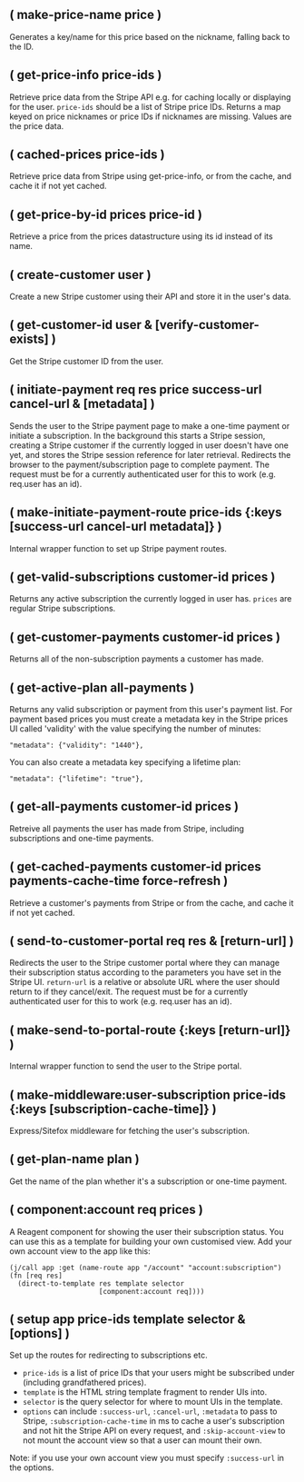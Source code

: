 ## ( make-price-name   price )

Generates a key/name for this price based on the nickname,
  falling back to the ID.

## ( get-price-info   price-ids )

Retrieve price data from the Stripe API e.g.
  for caching locally or displaying for the user.
  `price-ids` should be a list of Stripe price IDs.
  Returns a map keyed on price nicknames or price IDs
  if nicknames are missing. Values are the price data.

## ( cached-prices   price-ids )

Retrieve price data from Stripe using get-price-info,
  or from the cache, and cache it if not yet cached.

## ( get-price-by-id   prices price-id )

Retrieve a price from the prices datastructure
  using its id instead of its name.

## ( create-customer   user )

Create a new Stripe customer using their
  API and store it in the user's data.

## ( get-customer-id   user & [verify-customer-exists] )

Get the Stripe customer ID from the user.

## ( initiate-payment   req res price success-url cancel-url & [metadata] )

Sends the user to the Stripe payment page to make a
  one-time payment or initiate a subscription. In the
  background this starts a Stripe session, creating a
  Stripe customer if the currently logged in user doesn't
  have one yet, and stores the Stripe session reference
  for later retrieval. Redirects the browser to the
  payment/subscription page to complete payment. The
  request must be for a currently authenticated user for
  this to work (e.g. req.user has an id).

## ( make-initiate-payment-route   price-ids {:keys [success-url cancel-url metadata]} )

Internal wrapper function to set up Stripe payment routes.

## ( get-valid-subscriptions   customer-id prices )

Returns any active subscription the currently logged in user has.
  `prices` are regular Stripe subscriptions.

## ( get-customer-payments   customer-id prices )

Returns all of the non-subscription payments a customer has made.

## ( get-active-plan   all-payments )

Returns any valid subscription or payment from this user's payment list.
  For payment based prices you must create a metadata key in the Stripe
  prices UI called 'validity' with the value specifying the number of minutes:

  ```
  "metadata": {"validity": "1440"},
  ```

  You can also create a metadata key specifying a lifetime plan:

  ```
  "metadata": {"lifetime": "true"},
  ```
  

## ( get-all-payments   customer-id prices )

Retreive all payments the user has made from Stripe,
  including subscriptions and one-time payments.

## ( get-cached-payments   customer-id prices payments-cache-time force-refresh )

Retrieve a customer's payments from Stripe
  or from the cache, and cache it if not yet cached.

## ( send-to-customer-portal   req res & [return-url] )

Redirects the user to the Stripe customer portal where they can manage their
  subscription status according to the parameters you have set in the Stripe UI.
  `return-url` is a relative or absolute URL where the user should return to if
  they cancel/exit. The request must be for a currently authenticated user for
  this to work (e.g. req.user has an id).

## ( make-send-to-portal-route   {:keys [return-url]} )

Internal wrapper function to send the user to the Stripe portal.

## ( make-middleware:user-subscription   price-ids {:keys [subscription-cache-time]} )

Express/Sitefox middleware for fetching the user's subscription.

## ( get-plan-name   plan )

Get the name of the plan whether it's a subscription or one-time payment.

## ( component:account   req prices )

A Reagent component for showing the user their subscription status.
  You can use this as a template for building your own customised view.
  Add your own account view to the app like this:

  ```
  (j/call app :get (name-route app "/account" "account:subscription")
  (fn [req res]
    (direct-to-template res template selector
                        [component:account req])))
  ```

## ( setup   app price-ids template selector & [options] )

Set up the routes for redirecting to subscriptions etc.
  * `price-ids` is a list of price IDs that your users
  might be subscribed under (including grandfathered prices).
  * `template` is the HTML string template fragment to render UIs into.
  * `selector` is the query selector for where to mount UIs in the template.
  * `options` can include `:success-url`, `:cancel-url`, `:metadata`
  to pass to Stripe, `:subscription-cache-time` in ms to cache a user's
  subscription and not hit the Stripe API on every request, and
  `:skip-account-view` to not mount the account view so that a user
  can mount their own.

  Note: if you use your own account view you must specify `:success-url`
  in the options.

